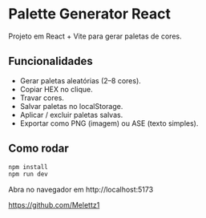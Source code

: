 # Palette Generator React

Projeto em React + Vite para gerar paletas de cores.

## Funcionalidades
- Gerar paletas aleatórias (2–8 cores).
- Copiar HEX no clique.
- Travar cores.
- Salvar paletas no localStorage.
- Aplicar / excluir paletas salvas.
- Exportar como PNG (imagem) ou ASE (texto simples).

## Como rodar
```bash
npm install
npm run dev
```

Abra no navegador em http://localhost:5173

https://github.com/Melettz1
